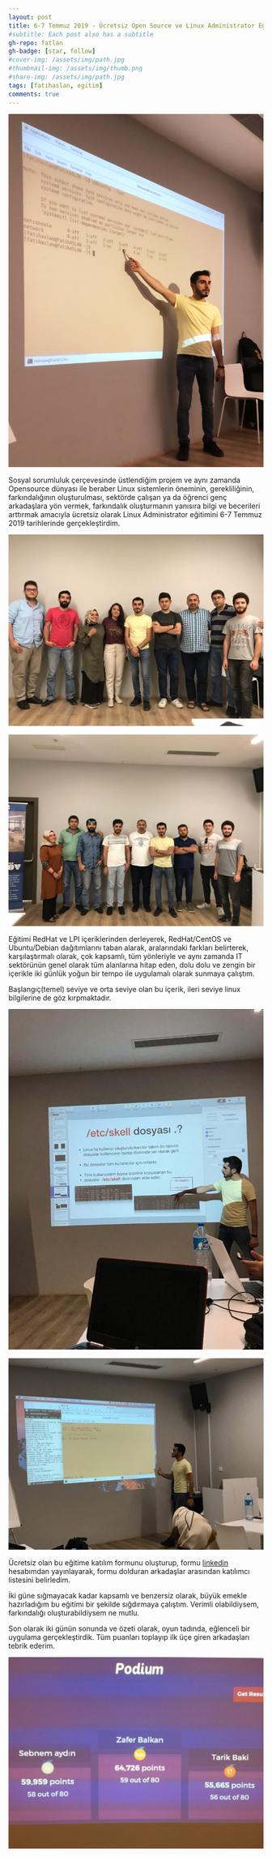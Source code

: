 ```yaml
---
layout: post
title: 6-7 Temmuz 2019 - Ücretsiz Open Source ve Linux Administrator Eğitim Etkinliği Hakkında
#subtitle: Each post also has a subtitle
gh-repo: fatlan
gh-badge: [star, follow]
#cover-img: /assets/img/path.jpg
#thumbnail-img: /assets/img/thumb.png
#share-img: /assets/img/path.jpg
tags: [fatihaslan, egitim]
comments: true
---
```

![Crepe](assets/img/6-7-19-tlinuxeigitim/6-7-19le01.png)

Sosyal sorumluluk çerçevesinde üstlendiğim projem ve aynı zamanda Opensource dünyası ile beraber Linux sistemlerin öneminin, gerekliliğinin, farkındalığının oluşturulması, sektörde çalışan ya da öğrenci genç arkadaşlara yön vermek, farkındalık oluşturmanın yanısıra bilgi ve becerileri arttırmak amacıyla ücretsiz olarak Linux Administrator eğitimini 6-7 Temmuz 2019 tarihlerinde gerçekleştirdim.

![Crepe](assets/img/6-7-19-tlinuxeigitim/6-7-19le02.png)

![Crepe](assets/img/6-7-19-tlinuxeigitim/6-7-19le03.png)

Eğitimi RedHat ve LPI içeriklerinden derleyerek, RedHat/CentOS ve Ubuntu/Debian dağıtımlarını taban alarak, aralarındaki farkları belirterek, karşılaştırmalı olarak, çok kapsamlı, tüm yönleriyle ve aynı zamanda IT sektörünün genel olarak tüm alanlarına hitap eden, dolu dolu ve zengin bir içerikle iki günlük yoğun bir tempo ile uygulamalı olarak sunmaya çalıştım.

Başlangıç(temel) seviye ve orta seviye olan bu içerik, ileri seviye linux bilgilerine de göz kırpmaktadır.

![Crepe](assets/img/6-7-19-tlinuxeigitim/6-7-19le04.png)

![Crepe](assets/img/6-7-19-tlinuxeigitim/6-7-19le05.png)

Ücretsiz olan bu eğitime katılım formunu oluşturup, formu [linkedin](https://www.linkedin.com/in/fafatihaslan) hesabımdan yayınlayarak, formu dolduran arkadaşlar arasından katılımcı listesini belirledim.

İki güne sığmayacak kadar kapsamlı ve benzersiz olarak, büyük emekle hazırladığım bu eğitimi bir şekilde sığdırmaya çalıştım. Verimli olabildiysem, farkındalığı oluşturabildiysem ne mutlu.

Son olarak iki günün sonunda ve özeti olarak, oyun tadında, eğlenceli bir uygulama gerçekleştirdik. Tüm puanları toplayıp ilk üçe giren arkadaşları tebrik ederim.

![Crepe](assets/img/6-7-19-tlinuxeigitim/6-7-19le06.png)
